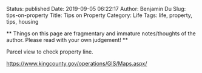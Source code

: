 Status: published
Date: 2019-09-05 06:22:17
Author: Benjamin Du
Slug: tips-on-property
Title: Tips on Property
Category: Life
Tags: life, property, tips, housing

**
Things on this page are fragmentary and immature notes/thoughts of the author.
Please read with your own judgement!
**

Parcel view to check property line.

https://www.kingcounty.gov/operations/GIS/Maps.aspx/
